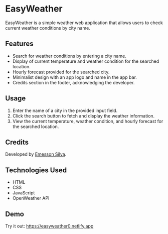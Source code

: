 # EasyWeather

EasyWeather is a simple weather web application that allows users to check current weather conditions by city name.

## Features

- Search for weather conditions by entering a city name.
- Display of current temperature and weather condition for the searched location.
- Hourly forecast provided for the searched city.
- Minimalist design with an app logo and name in the app bar.
- Credits section in the footer, acknowledging the developer.

## Usage

1. Enter the name of a city in the provided input field.
2. Click the search button to fetch and display the weather information.
3. View the current temperature, weather condition, and hourly forecast for the searched location.

## Credits

Developed by [Emesson Silva](https://github.com/emessonSilva/).

## Technologies Used

- HTML
- CSS
- JavaScript
- OpenWeather API

## Demo

Try it out: https://easyweather0.netlify.app


